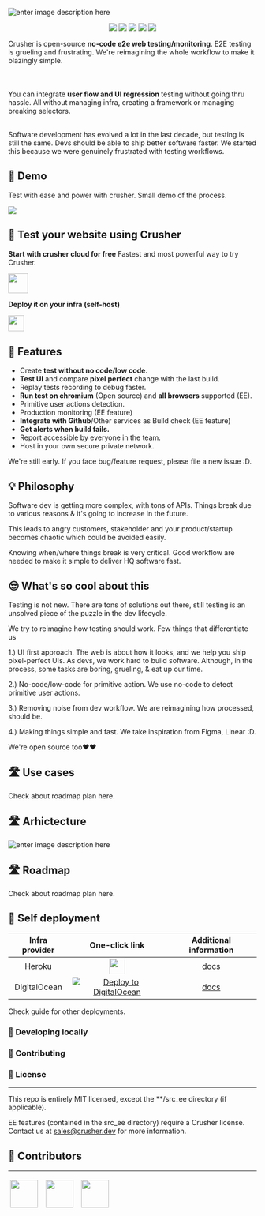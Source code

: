 
![enter image description here](https://i.imgur.com/KiNuX1P.png)

<p align="center">    
    <a href="https://github.com/badges/shields/graphs/contributors" alt="Contributors">    
        <img src="https://img.shields.io/badge/license-MIT-%23373737?style=flat-square&color=ff3db6" /></a>    
    <a href="#backers" alt="Backers on Open Collective">    
        <img src="https://img.shields.io/badge/node-%3E=%2014.0.0-brightgreen?style=flat-square" /></a>    
            <a href="#backers" alt="Backers on Open Collective">    
        <img src="https://img.shields.io/github/last-commit/crusherdev/crusher?color=8e3dff&style=flat-square" /></a>    
                    <a href="#backers" alt="Backers on Open Collective">    
                <img src="https://img.shields.io/docker/image-size/7296823551/test?style=flat-square" /></a>    
                                    <a href="#backers" alt="Backers on Open Collective">    
                                <img src="https://img.shields.io/npm/types/typescript?style=flat-square" /></a>    
</p>  

Crusher is open-source **no-code e2e web testing/monitoring**. E2E testing is grueling and frustrating. We're reimagining the whole workflow to make it blazingly simple.  
<br/><br/>  
You can integrate **user flow and UI regression** testing without going thru hassle. All without managing infra, creating a framework or managing breaking selectors.

<br/>  
Software development has evolved a lot in the last decade, but testing is still the same. Devs should be able to ship better software faster. We started this because we were genuinely frustrated with testing workflows.  

## 🚀 Demo
Test with ease and power with crusher. Small demo of the process.

<img src="https://camo.githubusercontent.com/2676911af677a0fda9a26b1d7a06e39805bdb8438b4e338915b9497840eee4e4/68747470733a2f2f73392e67696679752e636f6d2f696d616765732f657a6769662d342d6139356636646533356563342e676966" border="0">

## 🚀 Test your website using Crusher

**Start with crusher cloud for free** Fastest and most powerful way to try Crusher.

<a href="https://crusher.dev/#signup">
<img src="https://i.imgur.com/BUYY8Jp.png" height="40px"/>  
</a>

**Deploy it on your infra (self-host)**

<img src="https://images.prismic.io/www-static/3c99429b-3cb5-43d6-91e5-c0f686e3e6ab_do-btn-blue+%281%29.png?auto=compress,format" height="32px"/>  

## 🔮 Features

- Create **test without no code/low code**.
- **Test UI** and compare **pixel perfect** change with the last build.
- Replay tests recording to debug faster.
- **Run test on chromium** (Open source) and **all browsers** supported (EE).
- Primitive user actions detection.
- Production monitoring (EE feature)
- **Integrate with Github**/Other services as Build check (EE feature)
- **Get alerts when build fails.**
- Report accessible by everyone in the team.
- Host in your own secure private network.

We're still early. If you face bug/feature request, please file a new issue :D.

## 💡 Philosophy

Software dev is getting more complex, with tons of APIs. Things break due to various reasons & it's going to increase in the future.

This leads to angry customers, stakeholder and your product/startup becomes chaotic which could be avoided easily.

Knowing when/where things break is very critical. Good workflow are needed to make it simple to deliver HQ software fast.

## 😎 What's so cool about this

Testing is not new. There are tons of solutions out there, still testing is an unsolved piece of the puzzle in the dev lifecycle.

We try to reimagine how testing should work. Few things that differentiate us

1.) UI first approach. The web is about how it looks, and we help you ship pixel-perfect UIs. As devs, we work hard to build software. Although, in the process, some tasks are boring, grueling, & eat up our time.

2.) No-code/low-code for primitive action. We use no-code to detect primitive user actions.

3.) Removing noise from dev workflow. We are reimagining how processed, should be.

4.) Making things simple and fast. We take inspiration from Figma, Linear :D.

We're open source too❤️❤️

## 🛣️ Use cases

Check about roadmap plan here.

## 🛣️ Arhictecture

![enter image description here](https://i.imgur.com/wzU5fUO.png)

## 🛣️ Roadmap

Check about roadmap plan here.

## 🧱 Self deployment

| **Infra provider** | **One-click link** | **Additional information** |  
| :----------------: | :------------------------------------------------------------------------------------------------------------------------------------------------------------------------------------------------------------------------------: | :------------------------------------------------------------------------------------------------------------------------------------------------: |  
|       Heroku       | [<img src="https://www.herokucdn.com/deploy/button.svg" height="32px"/>](https://heroku.com/deploy?template=https://github.com/crusherdev/crusher)                                        | [docs](https://hasura.io/docs/latest/graphql/core/guides/deployment/heroku-one-click.html)                             |  
|    DigitalOcean    | [![Deploy to DigitalOcean](https://graphql-engine-cdn.hasura.io/img/create_hasura_droplet_200px.png)](https://marketplace.digitalocean.com/apps/hasura?action=deploy&refcode=c4d9092d2c48&utm_source=hasura&utm_campaign=readme) | [docs](https://hasura.io/docs/latest/graphql/core/guides/deployment/digital-ocean-one-click.html#hasura-graphql-engine-digitalocean-one-click-app) |  

Check guide for other deployments.

### 📝 Developing locally

### 📝 Contributing

### 📝 License

<hr/>    
This repo is entirely MIT licensed, except the **/src_ee directory (if applicable).  

EE features (contained in the src_ee directory) require a Crusher license. Contact us at [sales@crusher.dev](mailto:sales@crusher.dev) for more information.

## 🤝 Contributors

<hr/>    
<p float="left">  

<img src="https://avatars.githubusercontent.com/u/6849438?v=4" height="56" style="margin: 4px;"/> &nbsp;<img src="https://avatars.githubusercontent.com/u/16796008?v=4" height="56" style="margin: 4px;"/> &nbsp;<img src="https://avatars.githubusercontent.com/u/51117080?v=4" height="56" style="margin: 4px;"/>  

</p>